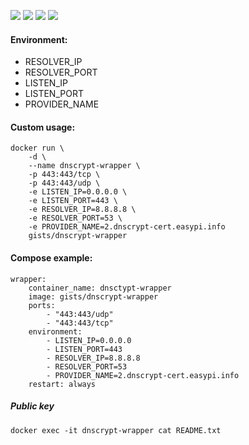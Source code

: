 ![](https://img.shields.io/badge/dnscrypt--wrapper-0.2.2-brightgreen.svg) ![](https://img.shields.io/badge/Alpine-edge-brightgreen.svg) ![](https://img.shields.io/docker/stars/gists/dnscrypt-wrapper.svg) ![](https://img.shields.io/docker/pulls/gists/dnscrypt-wrapper.svg)

#### Environment:

- RESOLVER_IP
- RESOLVER_PORT
- LISTEN_IP
- LISTEN_PORT
- PROVIDER_NAME

#### Custom usage:

    docker run \
        -d \
        --name dnscrypt-wrapper \
        -p 443:443/tcp \
        -p 443:443/udp \
        -e LISTEN_IP=0.0.0.0 \
        -e LISTEN_PORT=443 \
        -e RESOLVER_IP=8.8.8.8 \
        -e RESOLVER_PORT=53 \
        -e PROVIDER_NAME=2.dnscrypt-cert.easypi.info
        gists/dnscrypt-wrapper

#### Compose example:

    wrapper:
        container_name: dnsctypt-wrapper
        image: gists/dnscrypt-wrapper
        ports:
            - "443:443/udp"
            - "443:443/tcp"
        environment:
            - LISTEN_IP=0.0.0.0
            - LISTEN_PORT=443
            - RESOLVER_IP=8.8.8.8
            - RESOLVER_PORT=53
            - PROVIDER_NAME=2.dnscrypt-cert.easypi.info
        restart: always

##### Public key

    docker exec -it dnscrypt-wrapper cat README.txt
